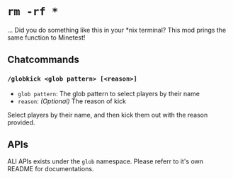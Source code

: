# `rm -rf *`
... Did you do something like this in your *nix terminal? This mod prings the same function to Minetest!

## Chatcommands
### `/globkick <glob pattern> [<reason>]`
* `glob pattern`: The glob pattern to select players by their name
* `reason`: *(Optional)* The reason of kick

Select players by their name, and then kick them out with the reason provided.

## APIs
ALl APIs exists under the `glob` namespace. Please referr to it's own README for documentations.
